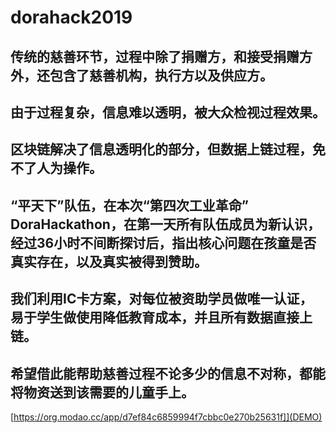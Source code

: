 # dorahack2019


## 传统的慈善环节，过程中除了捐赠方，和接受捐赠方外，还包含了慈善机构，执行方以及供应方。

## 由于过程复杂，信息难以透明，被大众检视过程效果。

## 区块链解决了信息透明化的部分，但数据上链过程，免不了人为操作。

## “平天下”队伍，在本次“第四次工业革命” DoraHackathon，在第一天所有队伍成员为新认识，经过36小时不间断探讨后，指出核心问题在孩童是否真实存在，以及真实被得到赞助。

## 我们利用IC卡方案，对每位被资助学员做唯一认证，易于学生做使用降低教育成本，并且所有数据直接上链。

## 希望借此能帮助慈善过程不论多少的信息不对称，都能将物资送到该需要的儿童手上。

[https://org.modao.cc/app/d7ef84c6859994f7cbbc0e270b25631f]](DEMO)
